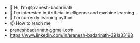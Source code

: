 - 👋 Hi, I’m @pranesh-badarinath
- 👀 I’m interested in Artificial intelligence and machine learning. 
- 🌱 I’m currently learning python
- 📫 How to reach me 
- praneshbadarinath@gmail.com
- https://www.linkedin.com/in/pranesh-badarinath-391a33193

<!---
pranesh-badarinath/pranesh-badarinath is a ✨ special ✨ repository because its `README.md` (this file) appears on your GitHub profile.
You can click the Preview link to take a look at your changes.
--->
